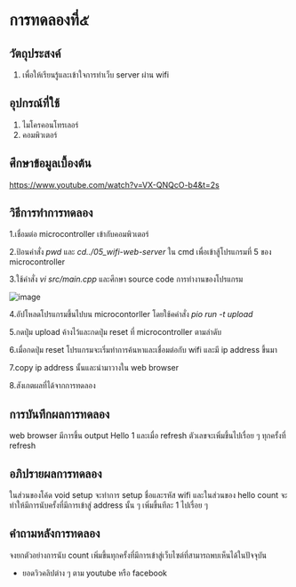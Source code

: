# การทดลองที่๕

## วัตถุประสงค์
1. เพื่อให้เรียนรู้และเข้าใจการทำเว็บ server ผ่าน wifi

## อุปกรณ์ที่ใช้
1. ไมโครคอนโทรเลอร์
2. คอมพิวเตอร์

## ศึกษาข้อมูลเบื้องต้น

https://www.youtube.com/watch?v=VX-QNQcO-b4&t=2s

## วิธีการทำการทดลอง

1.เชื่อมต่อ microcontroller เข้ากับคอมพิวเตอร์

2.ป้อนคำสั่ง _pwd_ และ _cd../05_wifi-web-server_ ใน cmd เพื่อเข้าสู้โปรแกรมที่ 5 ของ microcontroller

3.ใช้คำสั่ง _vi src/main.cpp_ และศึกษา source code การทำงานของโปรแกรม

![image](https://user-images.githubusercontent.com/80879398/112261084-b89d4200-8c9d-11eb-9ad9-8053995db658.png)

4.อัปโหลดโปรแกรมขึ้นไปบน microcontorller โดยใช้คคำสั่ง _pio run -t upload_

5.กดปุ่ม upload ค้างไว้และกดปุ่ม reset ที่ microcontroller ตามลำดับ

6.เมื่อกดปุ่ม reset โปรแกรมจะเริ่มทำการค้นหาและเชื่อมต่อกับ wifi และมี ip address ขึ้นมา

7.copy ip address นั้นและนำมาวางใน web browser

8.สังเกตผลที่ได้จากการทดลอง

## การบันทึกผลการทดลอง

web browser มีการขึ้น output Hello 1 และเมื่อ refresh ตัวเลขจะเพิ่มขึ้นไปเรื่อย ๆ ทุกครั้งที่ refresh

## อภิปรายผลการทดลอง

ในส่วนของโค้ด void setup จะทำการ setup ชื่อและรหัส wifi และในส่วนของ hello count จะทำให้มีการนับครั้งที่มีการเข้าสู่ address นั้น ๆ เพิ่มขึ้นทีละ 1 ไปเรื่อย ๆ

## คำถามหลังการทดลอง

จงยกตัวอย่างการนับ count เพิ่มขึ้นทุกครั้งที่มีการเข้าสู่เว็บไซต์ที่สามารถพบเห็นได้ในปัจจุบัน

- ยอดวิวคลิปต่าง ๆ ตาม youtube หรือ facebook
